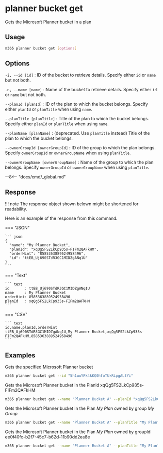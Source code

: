 # planner bucket get

Gets the Microsoft Planner bucket in a plan

## Usage

```sh
m365 planner bucket get [options]
```

## Options

`-i, --id [id]`
: ID of the bucket to retrieve details. Specify either `id` or `name` but not both.

`-n, --name [name]`
: Name of the bucket to retrieve details. Specify either `id` or `name` but not both. 

`--planId [planId]`
: ID of the plan to which the bucket belongs. Specify either `planId` or `planTitle` when using `name`.

`--planTitle [planTitle]`
: Title of the plan to which the bucket belongs. Specify either `planId` or `planTitle` when using `name`.

`--planName [planName]`
: (deprecated. Use `planTitle` instead) Title of the plan to which the bucket belongs.

`--ownerGroupId [ownerGroupId]`
: ID of the group to which the plan belongs. Specify `ownerGroupId` or `ownerGroupName` when using `planTitle`.

`--ownerGroupName [ownerGroupName]`
: Name of the group to which the plan belongs. Specify `ownerGroupId` or `ownerGroupName` when using `planTitle`.

--8<-- "docs/cmd/_global.md"

## Response

!!! note
    The response object shown belown might be shortened for readability.

Here is an example of the response from this command.

=== "JSON"

    ``` json
    {
      "name": "My Planner Bucket",
      "planId": "xqQg5FS2LkCp935s-FIFm2QAFkHM",
      "orderHint": "8585363889524958496",
      "id": "ttEB_Uj690STdR3GC1MIDZgANq1U"
    }
    ```

=== "Text"

    ``` text
    id       : ttEB_Uj690STdR3GC1MIDZgANq1U
    name     : My Planner Bucket
    orderHint: 8585363889524958496
    planId   : xqQg5FS2LkCp935s-FIFm2QAFkHM
    ```

=== "CSV"

    ``` text
    id,name,planId,orderHint
    ttEB_Uj690STdR3GC1MIDZgANq1U,My Planner Bucket,xqQg5FS2LkCp935s-FIFm2QAFkHM,8585363889524958496
    ```

## Examples

Gets the specified Microsoft Planner bucket 

```sh
m365 planner bucket get --id "5h1uuYFk4kKQ0hfoTUkRLpgALtYi"
```

Gets the Microsoft Planner bucket in the PlanId xqQg5FS2LkCp935s-FIFm2QAFkHM

```sh
m365 planner bucket get --name "Planner Bucket A" --planId "xqQg5FS2LkCp935s-FIFm2QAFkHM"
```

Gets the Microsoft Planner bucket in the Plan _My Plan_ owned by group _My Group_

```sh
m365 planner bucket get --name "Planner Bucket A" --planTitle "My Plan" --ownerGroupName "My Group"
```

Gets the Microsoft Planner bucket in the Plan _My Plan_ owned by groupId ee0f40fc-b2f7-45c7-b62d-11b90dd2ea8e

```sh
m365 planner bucket get --name "Planner Bucket A" --planTitle "My Plan" --ownerGroupId "ee0f40fc-b2f7-45c7-b62d-11b90dd2ea8e"
```
